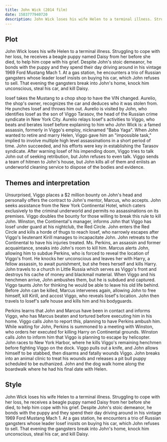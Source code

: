 ```yaml
---
title: John Wick (2014 film)
date: 1583777940720
description: John Wick loses his wife Helen to a terminal illness. Struggling to cope with her loss, he receives a beagle puppy named Daisy from her before she died, to help him cope with his grief. Despite John's stoic demeanor, he bonds with the puppy and they spend their day driving around in his vintage 1969 Ford Mustang Mach 1.
---
```


## Plot

John Wick loses his wife Helen to a terminal illness. Struggling to cope with her loss, he receives a beagle puppy named Daisy from her before she died, to help him cope with his grief. Despite John's stoic demeanor, he bonds with the puppy and they spend their day driving around in his vintage 1969 Ford Mustang Mach 1. At a gas station, he encounters a trio of Russian gangsters whose leader Iosef insists on buying his car, which John refuses to sell. That evening the gangsters break into John's home, knock him unconscious, steal his car, and kill Daisy.

Iosef takes the Mustang to a chop shop to have the VIN changed. Aurelio, the shop's owner, recognizes the car and deduces who it was stolen from. He punches Iosef and throws him out. Aurelio is visited by John, who identifies Iosef as the son of Viggo Tarasov, the head of the Russian crime syndicate in New York City. Aurelio relays Iosef's activities to Viggo, who beats and berates Iosef before explaining to him who John Wick is: a famed assassin, formerly in Viggo's employ, nicknamed "Baba Yaga". When John wanted to retire and marry Helen, Viggo gave him an "impossible task," implied to involve multiple high level assassinations in a short period of time. John succeeded, and his efforts were key in establishing the Tarasov syndicate. After warning Iosef of his impending doom, Viggo tries to talk John out of seeking retribution, but John refuses to even talk. Viggo sends a team of hitmen to John's house, but John kills all of them and enlists an underworld cleaning service to dispose of the bodies and evidence.

## Themes and interpretation

Unsurprised, Viggo places a $2 million bounty on John's head and personally offers the contract to John's mentor, Marcus, who accepts. John seeks assistance from the New York Continental Hotel, which caters exclusively to the criminal underworld and permits no assassinations on its premises. Viggo doubles the bounty for those willing to break this rule to kill John. Winston, the Continental's manager, informs John that Viggo has Iosef under guard at his nightclub, the Red Circle. John enters the Red Circle and kills a horde of thugs to reach Iosef, who narrowly escapes after Viggo's lieutenant Kirill manages to incapacitate John. John retreats to the Continental to have his injuries treated. Ms. Perkins, an assassin and former acquaintance, sneaks into John's room to kill him. Marcus alerts John, allowing him to subdue Perkins, who is forced to reveal the location of Viggo's front. He knocks her unconscious and leaves her with Harry, a fellow assassin, to await punishment, but she frees herself and kills Harry. John travels to a church in Little Russia which serves as Viggo's front and destroys his cache of money and blackmail material. When Viggo and his henchmen arrive, John ambushes them, but he is subdued and captured. Viggo taunts John for thinking he would be able to leave his old life behind. Before John can be killed, Marcus intervenes again, allowing John to free himself, kill Kirill, and accost Viggo, who reveals Iosef's location. John then travels to Iosef's safe house and kills him and his bodyguards.

Perkins learns that John and Marcus have been in contact and informs Viggo, who has Marcus beaten and tortured before executing him in his home. Viggo calls John to report this, planning to have Perkins ambush him. While waiting for John, Perkins is summoned to a meeting with Winston, who orders her executed for killing Harry on Continental grounds. Winston calls John to inform him that Viggo is planning to escape by helicopter. John races to New York Harbor, where he kills Viggo's remaining henchmen before fighting Viggo on the dock. Viggo pulls out a knife, and John allows himself to be stabbed, then disarms and fatally wounds Viggo. John breaks into an animal clinic to treat his wounds and releases a pit bull puppy scheduled to be euthanized. John and the dog walk home along the boardwalk where he had his final date with Helen.



## Style

John Wick loses his wife Helen to a terminal illness. Struggling to cope with her loss, he receives a beagle puppy named Daisy from her before she died, to help him cope with his grief. Despite John's stoic demeanor, he bonds with the puppy and they spend their day driving around in his vintage 1969 Ford Mustang Mach 1. At a gas station, he encounters a trio of Russian gangsters whose leader Iosef insists on buying his car, which John refuses to sell. That evening the gangsters break into John's home, knock him unconscious, steal his car, and kill Daisy.
